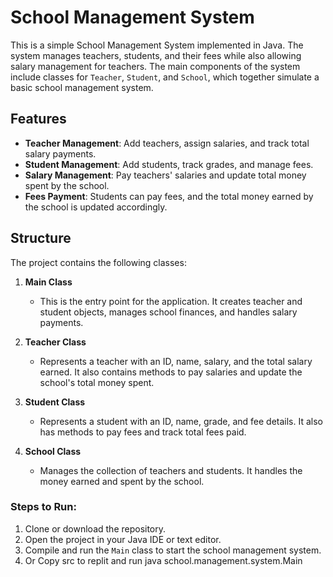 # School Management System

This is a simple School Management System implemented in Java. The system manages teachers, students, and their fees while also allowing salary management for teachers. The main components of the system include classes for `Teacher`, `Student`, and `School`, which together simulate a basic school management system.

## Features

- **Teacher Management**: Add teachers, assign salaries, and track total salary payments.
- **Student Management**: Add students, track grades, and manage fees.
- **Salary Management**: Pay teachers' salaries and update total money spent by the school.
- **Fees Payment**: Students can pay fees, and the total money earned by the school is updated accordingly.

## Structure

The project contains the following classes:

1. **Main Class**
   - This is the entry point for the application. It creates teacher and student objects, manages school finances, and handles salary payments.
   
2. **Teacher Class**
   - Represents a teacher with an ID, name, salary, and the total salary earned. It also contains methods to pay salaries and update the school's total money spent.

3. **Student Class**
   - Represents a student with an ID, name, grade, and fee details. It also has methods to pay fees and track total fees paid.

4. **School Class**
   - Manages the collection of teachers and students. It handles the money earned and spent by the school.


### Steps to Run:

1. Clone or download the repository.
2. Open the project in your Java IDE or text editor.
3. Compile and run the `Main` class to start the school management system.
4. Or Copy src to replit and run java school.management.system.Main


